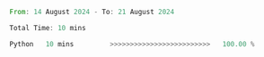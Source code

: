 <!--START_SECTION:waka-->

```rust
From: 14 August 2024 - To: 21 August 2024

Total Time: 10 mins

Python   10 mins         >>>>>>>>>>>>>>>>>>>>>>>>>   100.00 %
```

<!--END_SECTION:waka-->
